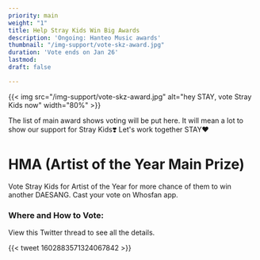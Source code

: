 ```yaml
---
priority: main
weight: "1"
title: Help Stray Kids Win Big Awards
description: 'Ongoing: Hanteo Music awards'
thumbnail: "/img-support/vote-skz-award.jpg"
duration: 'Vote ends on Jan 26'
lastmod:
draft: false

---
```

{{< img src="/img-support/vote-skz-award.jpg" alt="hey STAY, vote Stray Kids now" width="80%" >}}

The list of main award shows voting will be put here. It will mean a lot to show our support for Stray Kids❣️ Let's work together STAY❤️

# HMA (Artist of the Year Main Prize)

Vote Stray Kids for Artist of the Year for more chance of them to win another DAESANG. Cast your vote on Whosfan app.

### Where and How to Vote:

View this Twitter thread to see all the details.

{{< tweet 1602883571324067842 >}}
